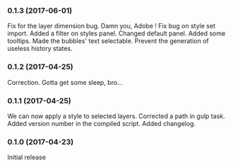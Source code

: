 ### 0.1.3 (2017-06-01)
Fix for the layer dimension bug. Damn you, Adobe !
Fix bug on style set import.
Added a filter on styles panel.
Changed default panel.
Added some tooltips.
Made the bubbles' text selectable.
Prevent the generation of useless history states.

### 0.1.2 (2017-04-25)
Correction. Gotta get some sleep, bro...

### 0.1.1 (2017-04-25)
We can now apply a style to selected layers.
Corrected a path in gulp task.
Added version number in the compiled script.
Added changelog.

### 0.1.0 (2017-04-23)
Initial release